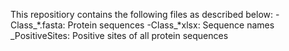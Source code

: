 This repositiory contains the following files as described below:
-Class_*.fasta: Protein sequences
-Class_*xlsx: Sequence names
_PositiveSites: Positive sites of all protein sequences
